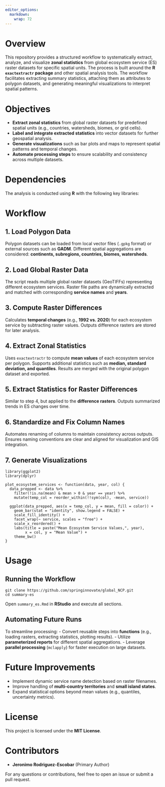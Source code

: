 ```yaml
---
editor_options: 
  markdown: 
    wrap: 72
---
```


# Overview

This repository provides a structured workflow to systematically
extract, analyze, and visualize **zonal statistics** from global
ecosystem service (ES) raster datasets for specific spatial units. The
process is built around the **R `exactextractr` package** and other
spatial analysis tools. The workflow facilitates extracting summary
statistics, attaching them as attributes to polygon datasets, and
generating meaningful visualizations to interpret spatial patterns.

# Objectives

-   **Extract zonal statistics** from global raster datasets for
    predefined spatial units (e.g., countries, watersheds, biomes, or
    grid cells).
-   **Label and integrate extracted statistics** into vector datasets
    for further geospatial analysis.
-   **Generate visualizations** such as bar plots and maps to represent
    spatial patterns and temporal changes.
-   **Automate processing steps** to ensure scalability and consistency
    across multiple datasets.

# Dependencies

The analysis is conducted using **R** with the following key libraries:

# Workflow

## 1. Load Polygon Data

Polygon datasets can be loaded from local vector files (`.gpkg` format)
or external sources such as **GADM**. Different spatial aggregations are
considered: **continents, subregions, countries, biomes, watersheds**.

## 2. Load Global Raster Data

The script reads multiple global raster datasets (GeoTIFFs) representing
different ecosystem services. Raster file paths are dynamically
extracted and matched with corresponding **service names** and
**years**.

## 3. Compute Raster Differences

Calculates **temporal changes** (e.g., **1992 vs. 2020**) for each
ecosystem service by subtracting raster values. Outputs difference
rasters are stored for later analysis.

## 4. Extract Zonal Statistics

Uses `exactextractr` to compute **mean values** of each ecosystem
service per polygon. Supports additional statistics such as **median,
standard deviation, and quantiles**. Results are merged with the
original polygon dataset and exported.

## 5. Extract Statistics for Raster Differences

Similar to step 4, but applied to the **difference rasters**. Outputs
summarized trends in ES changes over time.

## 6. Standardize and Fix Column Names

Automates renaming of columns to maintain consistency across outputs.
Ensures naming conventions are clear and aligned for visualization and
GIS integration.

## 7. Generate Visualizations

```         
library(ggplot2)
library(dplyr)

plot_ecosystem_services <- function(data, year, col) {
  data_prepped <- data %>%
    filter(!is.na(mean) & mean > 0 & year == year) %>%
    mutate(temp_col = reorder_within(!!sym(col), -mean, service))  
  
  ggplot(data_prepped, aes(x = temp_col, y = mean, fill = color)) +
    geom_bar(stat = "identity", show.legend = FALSE) +
    scale_fill_identity() +
    facet_wrap(~ service, scales = "free") +
    scale_x_reordered() +  
    labs(title = paste("Mean Ecosystem Service Values,", year),
         x = col, y = "Mean Value") +
    theme_bw()
}
```

# Usage

## Running the Workflow

```         
git clone https://github.com/springinnovate/global_NCP.git
cd summary-es
```

Open `summary_es.Rmd` in **RStudio** and execute all sections.

## Automating Future Runs

To streamline processing: - Convert reusable steps into **functions**
(e.g., loading rasters, extracting statistics, plotting results). -
Utilize **parameterized reports** for different spatial aggregations. -
Leverage **parallel processing** (`mclapply`) for faster execution on
large datasets.

# Future Improvements

-   Implement dynamic service name detection based on raster filenames.
-   Improve handling of **multi-country territories** and **small island
    states**.
-   Expand statistical options beyond mean values (e.g., quantiles,
    uncertainty metrics).

# License

This project is licensed under the **MIT License**.

# Contributors

-   **Jeronimo Rodriguez-Escobar** (Primary Author)

For any questions or contributions, feel free to open an issue or submit
a pull request.
